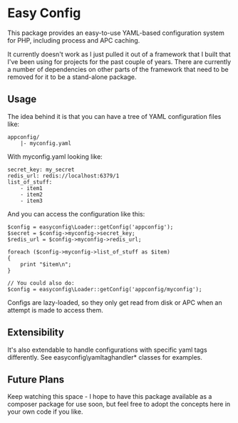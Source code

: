 Easy Config
===========
This package provides an easy-to-use YAML-based configuration system for PHP, including process and APC caching.

It currently doesn't work as I just pulled it out of a framework that I built that I've been using for projects
for the past couple of years. There are currently a number of dependencies on other parts of the framework that
need to be removed for it to be a stand-alone package.


Usage
-----
The idea behind it is that you can have a tree of YAML configuration files like:

    appconfig/
        |- myconfig.yaml

With myconfig.yaml looking like:

    secret_key: my_secret
    redis_url: redis://localhost:6379/1
    list_of_stuff:
    	- item1
    	- item2
    	- item3

And you can access the configuration like this:

    $config = easyconfig\Loader::getConfig('appconfig');
    $secret = $config->myconfig->secret_key;
    $redis_url = $config->myconfig->redis_url;

    foreach ($config->myconfig->list_of_stuff as $item)
    {
        print "$item\n";
	}

	// You could also do:
	$config = easyconfig\Loader::getConfig('appconfig/myconfig');

Configs are lazy-loaded, so they only get read from disk or APC when an attempt is made to access them.

Extensibility
-------------
It's also extendable to handle configurations with specific yaml tags differently. See easyconfig\yamltaghandler\*
classes for examples.

Future Plans
------------
Keep watching this space - I hope to have this package available as a composer package for use soon, but feel free
to adopt the concepts here in your own code if you like.
